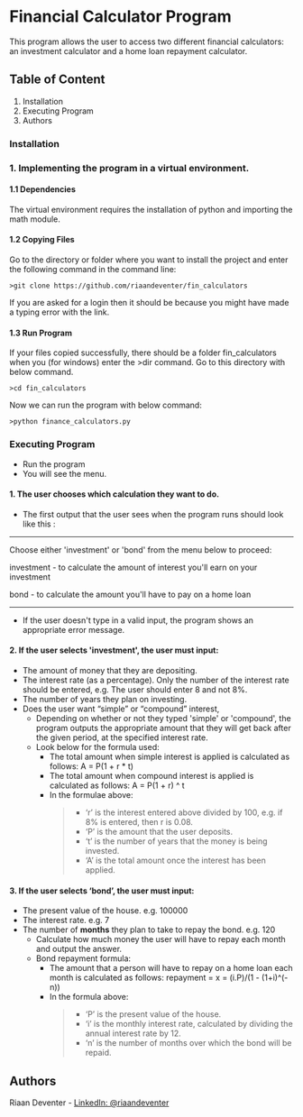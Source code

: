 # Financial Calculator Program

This program allows the user to access two different financial calculators: 
an investment calculator and a home loan repayment calculator.

## Table of Content
1. Installation
2. Executing Program
3. Authors

### Installation

### 1.  Implementing the program in a virtual environment.

#### 1.1   Dependencies

The virtual environment requires the installation of python and importing the math module.

#### 1.2   Copying Files

Go to the directory or folder where you want to install the project and enter the following command in the command line:
```
>git clone https://github.com/riaandeventer/fin_calculators
```
If you are asked for a login then it should be because you might have made a typing error with the link.

#### 1.3   Run Program

If your files copied successfully, there should be a folder fin_calculators when you (for windows) enter the >dir command.
Go to this directory with below command.
```
>cd fin_calculators
```
Now we can run the program with below command:
```
>python finance_calculators.py
```

### Executing Program

* Run the program
* You will see the menu.

#### 1. The user chooses which calculation they want to do. 

-  The first output that the user sees when the program runs should look like this :
_______________________________________________________________________________________________
 Choose either 'investment' or 'bond' from the menu below to proceed:
 
 investment    -   to calculate the amount of interest you'll earn on your investment
 
 bond          -   to calculate the amount you'll have to pay on a home loan
_______________________________________________________________________________________________

-  If the user doesn't type in a valid input, the program shows an appropriate error message.

#### 2. If the user selects 'investment', the user must input:
   * The amount of money that they are depositing.
   * The interest rate (as a percentage). Only the number of the interest rate should be entered, e.g. The user should enter 8 and not 8%.
   * The number of years they plan on investing.
   * Does the user want “simple” or “compound” interest, 
     -  Depending on whether or not they typed 'simple' or 'compound', the program outputs the appropriate amount 
        that they will get back after the given period, at the specified interest rate. 
     -  Look below for the formula used:
        *  The total amount when simple interest is applied is calculated as follows: A = P(1 + r * t)
        *  The total amount when compound interest is applied is calculated as follows: A = P(1 + r) ^ t
        *  In the formulae above:
           > * ‘r’ is the interest entered above divided by 100, e.g. if 8% is entered, then r is 0.08.
           > * ‘P’ is the amount that the user deposits.
           > * ‘t’ is the number of years that the money is being invested.
           > * ‘A’ is the total amount once the interest has been applied.

#### 3. If the user selects ‘bond’, the user must input:
   * The present value of the house. e.g. 100000
   * The interest rate. e.g. 7
   * The number of __months__ they plan to take to repay the bond. e.g. 120
     -  Calculate how much money the user will have to repay each month and output the answer.
     -  Bond repayment formula:
        *  The amount that a person will have to repay on a home loan each month is calculated as follows: repayment = x = (i.P)/(1 - (1+i)^(-n))
        *  In the formula above:
           > * ‘P’ is the present value of the house.
           > * ‘i’ is the monthly interest rate, calculated by dividing the annual interest rate by 12.
           > * ‘n’ is the number of months over which the bond will be repaid.

## Authors

Riaan Deventer  - [LinkedIn: @riaandeventer](https://www.linkedin.com/in/riaandeventer/)

